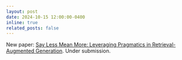 ```yaml
---
layout: post
date: 2024-10-15 12:00:00-0400
inline: true
related_posts: false
---
```


New paper: [Say Less Mean More: Leveraging Pragmatics in Retrieval-Augmented Generation](https://openreview.net/pdf?id=rjjqKVuRlH). Under submission.
